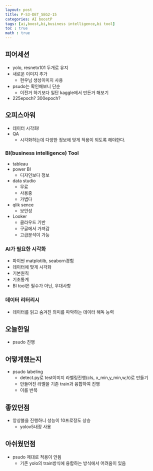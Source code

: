 ```yaml
---
layout: post
title: P-S3-DET_SEG2-15
categories: AI boostP
tags: [ai,boost,bi,business intelligence,bi tool]
toc : true
math : true
---
```


## 피어세션
- yolo, resnetx101 두개로 유지
- 새로운 이미지 추가
  - 현우님 생성이미지 사용
- psudo는 확인해보니 단순
  - 이전거 하기보다 일단 kaggle에서 만든거 해보기
- 225epoch? 300epoch?

## 오피스아워
- 데이터 시각화!
- QA
  - 시각화하는데 다양한 정보에 맞게 적용이 되도록 해야한다.

### BI(business intelligence) Tool
- tableau
- power BI
  - 디자인보다 정보
- data studio
  - 무료
  - 사용중
  - 가볍다
- qlik sence
  - 보안성
- Looker
  - 클라우드 기반
  - 구글에서 가져감
  - 고급분석이 가능

### AI가 필요한 시각화
- 파이썬 matplotilb, seaborn경험
- 데이터에 맞게 시각화
- 기본원칙
- 기초통계
- BI tool은 필수가 아닌, 우대사항

### 데이터 리터리시
- 데이터를 읽고 숨겨진 의미를 파악하는 데이터 해독 능력


## 오늘한일
- psudo 진행

## 어떻게했는지
- psudo labeling
  - detect.py로 test이미지 라벨링진행(cls, x_min,y_min,w,h)로 만들기
  - 만들어진 라벨을 기존 train과 융합하여 진행
  - 이를 반복

## 좋았던점
- 앙상블을 진행하니 성능이 10프로정도 상승
  - yolov5내장 사용

## 아쉬웠던점
- psudo 제대로 적용이 안됨
  - 기존 yolo의 train방식에 융합하는 방식에서 어려움이 있음
